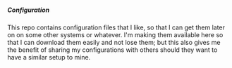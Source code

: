 ##### Configuration

This repo contains configuration files that I like, so that I can get them later
on on some other systems or whatever. I'm making them available here so that I 
can download them easily and not lose them; but this also gives me the benefit
of sharing my configurations with others should they want to have a similar setup
to mine.
